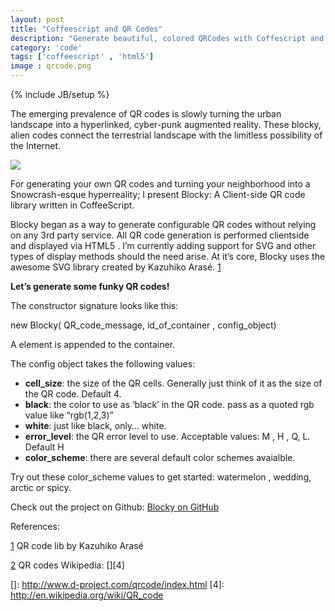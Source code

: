 ```yaml
---
layout: post
title: "Coffeescript and QR Codes"
description: "Generate beautiful, colored QRCodes with Coffescript and HTML5 SVG"
category: 'code'
tags: ['coffeescript' , 'html5']
image : qrcode.png
---
```

{% include JB/setup %}

The emerging prevalence of QR codes is slowly turning the urban landscape into a hyperlinked, cyber-punk augmented reality. These blocky, alien codes connect the terrestrial landscape with the limitless possibility of the Internet.

![][1]

For generating your own QR codes and turning your neighborhood into a Snowcrash-esque hyperreality; I present Blocky: A Client-side QR code library written in CoffeeScript.

Blocky began as a way to generate configurable QR codes without relying on any 3rd party service. All QR code generation is performed clientside and displayed via HTML5 . I’m currently adding support for SVG and other types of display methods should the need arise. At it’s core, Blocky uses the awesome SVG library created by Kazuhiko Arasé. [1]

**Let’s generate some funky QR codes!**

The constructor signature looks like this:

new Blocky( QR\_code\_message, id\_of\_container , config_object)

A  element is appended to the container. 

The config object takes the following values:

*   **cell_size**: the size of the QR cells. Generally just think of it as the size of the QR code. Default 4.
*   **black**: the color to use as ‘black’ in the QR code. pass as a quoted rgb value like “rgb(1,2,3)”
*   **white**: just like black, only… white.
*   **error_level**: the QR error level to use. Acceptable values: M , H , Q, L. Default H
*   **color_scheme**: there are several default color schemes avaialble. 

Try out these color_scheme values to get started:  watermelon , wedding, arctic or spicy.

Check out the project on Github: [Blocky on GitHub][2]

References:

[1] QR code lib by Kazuhiko Arasé 



[2] QR codes Wikipedia: [][4]

 [1]: http://media.tumblr.com/tumblr_lx4t2taJjQ1r4xvaq.png
 [2]: https://github.com/zmcartor/Blocky
 []: http://www.d-project.com/qrcode/index.html
 [4]: http://en.wikipedia.org/wiki/QR_code 
